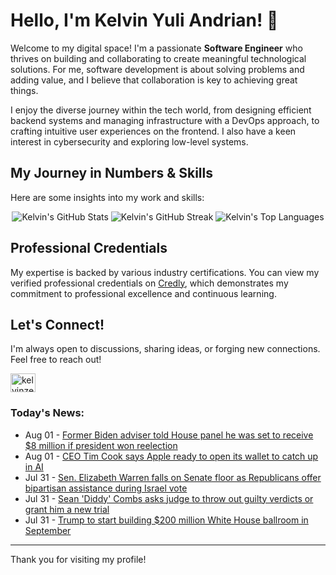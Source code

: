 # Hello, I'm Kelvin Yuli Andrian! 👋

Welcome to my digital space! I'm a passionate **Software Engineer** who thrives on building and collaborating to create meaningful technological solutions. For me, software development is about solving problems and adding value, and I believe that collaboration is key to achieving great things.

I enjoy the diverse journey within the tech world, from designing efficient backend systems and managing infrastructure with a DevOps approach, to crafting intuitive user experiences on the frontend. I also have a keen interest in cybersecurity and exploring low-level systems.

## My Journey in Numbers & Skills

Here are some insights into my work and skills:

<p align="center">
  <img src="https://github-readme-stats.vercel.app/api?username=kelvinzer0&show_icons=true&theme=radical" alt="Kelvin's GitHub Stats" />
  <img src="https://github-readme-streak-stats.herokuapp.com/?user=kelvinzer0&theme=radical" alt="Kelvin's GitHub Streak" />
  <img src="https://github-readme-stats.vercel.app/api/top-langs/?username=kelvinzer0&layout=compact&theme=radical" alt="Kelvin's Top Languages" />
</p>

## Professional Credentials

My expertise is backed by various industry certifications. You can view my verified professional credentials on [Credly](https://www.credly.com/users/kelvin-yuli-andrian/badges), which demonstrates my commitment to professional excellence and continuous learning.

## Let's Connect!

I'm always open to discussions, sharing ideas, or forging new connections. Feel free to reach out!

<p align="left">
    <a href="https://linkedin.com/in/kelvinzero" target="blank"><img align="center" src="https://cdn.jsdelivr.net/npm/simple-icons@3.0.1/icons/linkedin.svg" alt="kelvinzero" height="30" width="40" /></a>
</p>

### Today's News:

<!-- feed start -->
- Aug 01 - [Former Biden adviser told House panel he was set to receive $8 million if president won reelection](https://www.yahoo.com/news/articles/former-biden-adviser-told-house-030617979.html)
- Aug 01 - [CEO Tim Cook says Apple ready to open its wallet to catch up in AI](https://finance.yahoo.com/news/ceo-tim-cook-says-apple-013730959.html)
- Jul 31 - [Sen. Elizabeth Warren falls on Senate floor as Republicans offer bipartisan assistance during Israel vote](https://www.yahoo.com/news/articles/sen-elizabeth-warren-falls-senate-214953684.html)
- Jul 31 - [Sean 'Diddy' Combs asks judge to throw out guilty verdicts or grant him a new trial](https://www.yahoo.com/news/articles/sean-diddy-combs-asks-judge-193727868.html)
- Jul 31 - [Trump to start building $200 million White House ballroom in September](https://www.yahoo.com/news/articles/construction-trump-ballroom-white-house-183759941.html)
<!-- feed end -->

---

Thank you for visiting my profile!